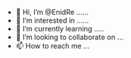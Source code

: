 - 👋 Hi, I’m @EnidRe ......
- 👀 I’m interested in ......
- 🌱 I’m currently learning .....
- 💞️ I’m looking to collaborate on ...
- 📫 How to reach me ...

<!---
EnidRe/EnidRe is a ✨ special ✨ repository because its `README.md` (this file) appears on your GitHub profile.
You can click the Preview link to take a look at your changes.
--->
